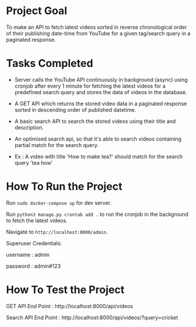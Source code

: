 # Project Goal

To make an API to fetch latest videos sorted in reverse chronological order of their publishing date-time from YouTube for a given tag/search query in a paginated response.

# Tasks Completed

- Server calls the YouTube API continuously in background (async) using cronjob after every 1 minute for fetching the latest videos for a predefined search query and stores the data of videos in the database.

- A GET API which returns the stored video data in a paginated response sorted in descending order of published datetime.

- A basic search API to search the stored videos using their title and description.

- An optimised search api, so that it's able to search videos containing partial match for the search query.
- 
  Ex : A video with title 'How to make tea?' should match for the search query 'tea how'
  
 # How To Run the Project
 
Run `sudo docker-compose up` for dev server.

Run `python3 manage.py crontab add .` to run the cronjob in the background to fetch the latest videos.

Navigate to `http://localhost:8000/admin`.

Superuser Credentials:

username : admin

password : admin#123

# How To Test the Project
GET API End Point : http://localhost:8000/api/videos

Search API End Point : http://localhost:8000/api/videos/?query=cricket
